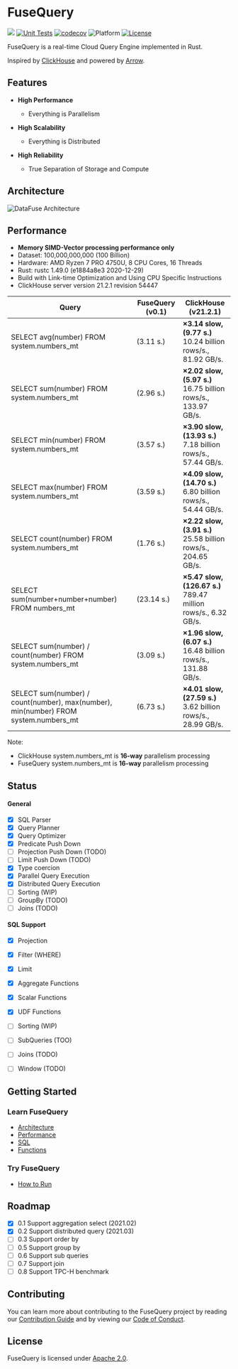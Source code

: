# FuseQuery
[![](https://badgen.net/badge/Slack/Join%20Datafuse/0abd59?icon=slack)](https://join.slack.com/t/datafusecloud/shared_invite/zt-nojrc9up-50IRla1Y1h56rqwCTkkDJA)
[![Unit Tests](https://github.com/datafuselabs/datafuse/actions/workflows/unit-tests.yml/badge.svg)](https://github.com/datafuselabs/datafuse/actions/workflows/unit-tests.yml)
[![codecov](https://codecov.io/gh/datafuselabs/datafuse/branch/master/graph/badge.svg?token=V3SC44OQDO)](https://codecov.io/gh/datafuselabs/datafuse)
![Platform](https://img.shields.io/badge/Platform-Linux,%20ARM,%20OS%20X,%20Windows-green.svg?style=flat)
[![License](https://img.shields.io/badge/License-Apache%202.0-blue.svg)](https://opensource.org/licenses/Apache-2.0)


FuseQuery is a real-time Cloud Query Engine implemented in Rust.

Inspired by [ClickHouse](https://github.com/ClickHouse/ClickHouse) and powered by [Arrow](https://github.com/apache/arrow).

## Features

* **High Performance** 
  - Everything is Parallelism
  
* **High Scalability**
  - Everything is Distributed
  
* **High Reliability**
  - True Separation of Storage and Compute

## Architecture

![DataFuse Architecture](https://datafuse-1253727613.cos.ap-hongkong.myqcloud.com/datafuse.svg)

## Performance

* **Memory SIMD-Vector processing performance only**
* Dataset: 100,000,000,000 (100 Billion)
* Hardware: AMD Ryzen 7 PRO 4750U, 8 CPU Cores, 16 Threads
* Rust: rustc 1.49.0 (e1884a8e3 2020-12-29)
* Build with Link-time Optimization and Using CPU Specific Instructions
* ClickHouse server version 21.2.1 revision 54447

|Query |FuseQuery (v0.1)| ClickHouse (v21.2.1)|
|-------------------------------|---------------| ----|
|SELECT avg(number) FROM system.numbers_mt | (3.11 s.)| **×3.14 slow, (9.77 s.)** <br /> 10.24 billion rows/s., 81.92 GB/s.|
|SELECT sum(number) FROM system.numbers_mt | (2.96 s.)| **×2.02 slow, (5.97 s.)** <br /> 16.75 billion rows/s., 133.97 GB/s.|
|SELECT min(number) FROM system.numbers_mt | (3.57 s.)| **×3.90 slow, (13.93 s.)** <br /> 7.18 billion rows/s., 57.44 GB/s.|
|SELECT max(number) FROM system.numbers_mt | (3.59 s.)| **×4.09 slow, (14.70 s.)** <br /> 6.80 billion rows/s., 54.44 GB/s.|
|SELECT count(number) FROM system.numbers_mt | (1.76 s.)| **×2.22 slow, (3.91 s.)** <br /> 25.58 billion rows/s., 204.65 GB/s.|
|SELECT sum(number+number+number) FROM numbers_mt | (23.14 s.)|**×5.47 slow, (126.67 s.)** <br /> 789.47 million rows/s., 6.32 GB/s.|
|SELECT sum(number) / count(number) FROM system.numbers_mt | (3.09 s.) | **×1.96 slow, (6.07 s.)** <br /> 16.48 billion rows/s., 131.88 GB/s.|
|SELECT sum(number) / count(number), max(number), min(number) FROM system.numbers_mt |(6.73 s.)| **×4.01 slow, (27.59 s.)** <br /> 3.62 billion rows/s., 28.99 GB/s.|

Note:
* ClickHouse system.numbers_mt is <b>16-way</b> parallelism processing
* FuseQuery system.numbers_mt is <b>16-way</b> parallelism processing

## Status

#### General

- [x] SQL Parser
- [x] Query Planner
- [x] Query Optimizer
- [x] Predicate Push Down
- [ ] Projection Push Down (TODO)
- [ ] Limit Push Down (TODO)
- [x] Type coercion
- [x] Parallel Query Execution
- [x] Distributed Query Execution
- [ ] Sorting (WIP)
- [ ] GroupBy (TODO)
- [ ] Joins (TODO)

#### SQL Support

- [x] Projection
- [x] Filter (WHERE)
- [x] Limit
- [x] Aggregate Functions
- [x] Scalar Functions
- [x] UDF Functions
- [ ] Sorting (WIP)
- [ ] SubQueries (TOO)
- [ ] Joins (TODO)
- [ ] Window (TODO)


## Getting Started

### Learn FuseQuery

* [Architecture](docs/overview/architecture.md)
* [Performance](docs/overview/performance.md)
* [SQL](docs/sqlstatement/)
* [Functions](docs/functions/)

### Try FuseQuery

* [How to Run](docs/overview/building-and-running.md)

## Roadmap

- [x] 0.1 Support aggregation select (2021.02)
- [x] 0.2 Support distributed query (2021.03)
- [ ] 0.3 Support order by
- [ ] 0.5 Support group by
- [ ] 0.6 Support sub queries
- [ ] 0.7 Support join
- [ ] 0.8 Support TPC-H benchmark

## Contributing

You can learn more about contributing to the FuseQuery project by reading our [Contribution Guide](docs/development/contributing.md) and by viewing our [Code of Conduct](docs/policies/code-of-conduct.md).

## License

FuseQuery is licensed under [Apache 2.0](LICENSE).
